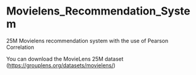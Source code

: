 # Movielens_Recommendation_System
25M Movielens recommendation system with the use of Pearson Correlation 

You can download the MovieLens 25M dataset (https://grouplens.org/datasets/movielens/)
